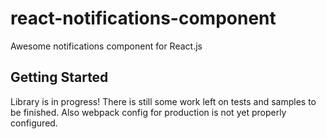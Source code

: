 # react-notifications-component

Awesome notifications component for React.js

## Getting Started

Library is in progress! There is still some work left on tests and samples to be finished. Also webpack config for production is not yet properly configured.
